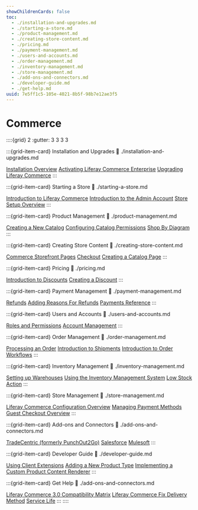 ```yaml
---
showChildrenCards: false
toc:
  - ./installation-and-upgrades.md
  - ./starting-a-store.md
  - ./product-management.md
  - ./creating-store-content.md
  - ./pricing.md
  - ./payment-management.md
  - ./users-and-accounts.md
  - ./order-management.md
  - ./inventory-management.md
  - ./store-management.md
  - ./add-ons-and-connectors.md
  - ./developer-guide.md
  - ./get-help.md
uuid: 7e5ff1c5-105e-4021-8b5f-98b7e12ae3f5
---
```


# Commerce

::::{grid} 2
:gutter: 3 3 3 3

:::{grid-item-card} Installation and Upgrades
:link: ./installation-and-upgrades.md

[Installation Overview](./installation-and-upgrades/installation-overview.md)
[Activating Liferay Commerce Enterprise](./installation-and-upgrades/activating-liferay-commerce-enterprise.md)
[Upgrading Liferay Commerce](./installation-and-upgrades/upgrading-liferay-commerce.md)
:::

:::{grid-item-card} Starting a Store
:link: ./starting-a-store.md

[Introduction to Liferay Commerce](./starting-a-store/introduction-to-liferay-commerce.md)
[Introduction to the Admin Account](./starting-a-store/introduction-to-the-admin-account.md)
[Store Setup Overview](./starting-a-store/store-setup-overview.md)
:::

:::{grid-item-card} Product Management
:link: ./product-management.md

[Creating a New Catalog](./product-management/catalogs/creating-a-new-catalog.md)
[Configuring Catalog Permissions](./product-management/catalogs/configuring-catalog-permissions.md)
[Shop By Diagram](./product-management/creating-and-managing-products/product-types/shop-by-diagram.md)
:::

:::{grid-item-card} Creating Store Content
:link: ./creating-store-content.md

[Commerce Storefront Pages](./creating-store-content/commerce-storefront-pages.md)
[Checkout](./creating-store-content/commerce-storefront-pages/checkout.md)
[Creating a Catalog Page](./creating-store-content/creating-a-catalog-page.md)
:::

:::{grid-item-card} Pricing
:link: ./pricing.md

[Introduction to Discounts](./pricing/promoting-products/introduction-to-discounts.md)
[Creating a Discount](./pricing/promoting-products/creating-a-discount.md)
:::

:::{grid-item-card} Payment Management
:link: ./payment-management.md

[Refunds](./payment-management/refunds.md)
[Adding Reasons For Refunds](./payment-management/adding-reasons-for-refunds.md)
[Payments Reference](./payment-management/payments-reference.md)
:::

:::{grid-item-card} Users and Accounts
:link: ./users-and-accounts.md

[Roles and Permissions](./users-and-accounts/roles-and-permissions.md)
[Account Management](./users-and-accounts/account-management.md)
:::

:::{grid-item-card} Order Management
:link: ./order-management.md

[Processing an Order](./order-management/orders/processing-an-order.md)
[Introduction to Shipments](./order-management/shipments/introduction-to-shipments.md)
[Introduction to Order Workflows](./order-management/order-workflows/introduction-to-order-workflows.md)
:::

:::{grid-item-card} Inventory Management
:link: ./inventory-management.md

[Setting up Warehouses](./inventory-management/setting-up-warehouses.md)
[Using the Inventory Management System](./inventory-management/using-the-inventory-management-system.md)
[Low Stock Action](./inventory-management/low-stock-action.md)
:::

:::{grid-item-card} Store Management
:link: ./store-management.md

[Liferay Commerce Configuration Overview](./store-management/liferay-commerce-configuration-overview.md)
[Managing Payment Methods](./store-management/configuring-payment-methods/managing-payment-methods.md)
[Guest Checkout Overview](./store-management/guest-checkout/guest-checkout-overview.md)
:::

:::{grid-item-card} Add-ons and Connectors
:link: ./add-ons-and-connectors.md

[TradeCentric (formerly PunchOut2Go)](./add-ons-and-connectors/tradecentric-formerly-punchout2go.md)
[Salesforce](./add-ons-and-connectors/salesforce.md)
[Mulesoft](./add-ons-and-connectors/mulesoft.md)
:::

:::{grid-item-card} Developer Guide
:link: ./developer-guide.md

[Using Client Extensions](./developer-guide/using-client-extensions.md)
[Adding a New Product Type](./developer-guide/catalog/adding-a-new-product-type.md)
[Implementing a Custom Product Content Renderer](./developer-guide/content/implementing-a-custom-product-content-renderer.md)
:::

:::{grid-item-card} Get Help
:link: ./add-ons-and-connectors.md

[Liferay Commerce 3.0 Compatibility Matrix](https://help.liferay.com/hc/en-us/articles/360049238151)
[Liferay Commerce Fix Delivery Method](./get-help/commerce-enterprise-support/liferay-commerce-fix-delivery-method.md)
[Service Life](https://www.liferay.com/subscription-services/end-of-life/commerce/)
:::
::::